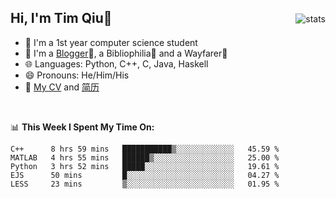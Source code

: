 <p>
<img src="https://github-readme-stats.vercel.app/api?username=qyxtim&show_icons=true" alt="stats" align="right" style="padding-top:20px"/>
</p>

## Hi, I'm Tim Qiu👋

- 🔭 I'm a 1st year computer science student
- 🌱 I'm a [Blogger](https://blog.blinkstar.cn)📝, a Bibliophilia📕 and a Wayfarer🚶
- 🌐 Languages: Python, C++, C, Java, Haskell
- 😄 Pronouns: He/Him/His
- 📄 [My CV](./cv.pdf) and [简历](./cv-ch.pdf)

<br>

📊 **This Week I Spent My Time On:**
<!--START_SECTION:waka-->
```text
C++      8 hrs 59 mins   ███████████▒░░░░░░░░░░░░░   45.59 % 
MATLAB   4 hrs 55 mins   ██████▒░░░░░░░░░░░░░░░░░░   25.00 % 
Python   3 hrs 52 mins   █████░░░░░░░░░░░░░░░░░░░░   19.61 % 
EJS      50 mins         █░░░░░░░░░░░░░░░░░░░░░░░░   04.27 % 
LESS     23 mins         ▒░░░░░░░░░░░░░░░░░░░░░░░░   01.95 % 
```
<!--END_SECTION:waka-->
